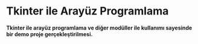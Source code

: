 # Tkinter ile Arayüz Programlama
**Tkinter ile arayüz programlama ve diğer modüller ile kullanımı sayesinde bir demo proje gerçekleştirilmesi.**
